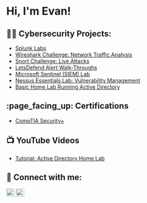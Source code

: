 <h1>Hi, I'm Evan!</h1>

<h2>👨‍💻 Cybersecurity Projects:</h2>

- [Splunk Labs](https://github.com/emann615/Splunk-Labs)
- [Wireshark Challenge: Network Traffic Analysis](https://github.com/emann615/Wireshark-Challenge-Network-Traffic-Analysis)
- [Snort Challenge: Live Attacks](https://github.com/emann615/Snort-Challenge-Live-Attacks)
- [LetsDefend Alert Walk-Throughs](https://github.com/emann615/LetsDefendAlerts)
- [Microsoft Sentinel (SIEM) Lab](https://github.com/emann615/MicrosoftSentinelLab)
- [Nessus Essentials Lab: Vulnerability Management](https://github.com/emann615/NessusEssentialsLab)
- [Basic Home Lab Running Active Directory](https://github.com/emann615/ActiveDirectoryLab)
 
<h2>:page_facing_up: Certifications</h2>

- [CompTIA Security+](https://www.credly.com/badges/71ea5b42-6317-448a-b486-7b1613a0c5be/public_url)

<h2>📺 YouTube Videos</h2>

- [Tutorial: Active Directory Home Lab](https://www.youtube.com/watch?v=_r7OhxCgxOo&t=2s)

<h2> 🤳 Connect with me:</h2>

[<img align="left" alt="JoshMadakor | YouTube" width="22px" src="https://cdn.jsdelivr.net/npm/simple-icons@v3/icons/youtube.svg" />][youtube]
[<img align="left" alt="JoshMadakor | LinkedIn" width="22px" src="https://cdn.jsdelivr.net/npm/simple-icons@v3/icons/linkedin.svg" />][linkedin]

[youtube]: https://www.youtube.com/@EvMann
[linkedin]: https://www.linkedin.com/in/evancmann/

<!--
**emann615/emann615** is a ✨ _special_ ✨ repository because its `README.md` (this file) appears on your GitHub profile.

Here are some ideas to get you started:

- 🔭 I’m currently working on ...
- 🌱 I’m currently learning ...
- 👯 I’m looking to collaborate on ...
- 🤔 I’m looking for help with ...
- 💬 Ask me about ...
- 📫 How to reach me: ...
- 😄 Pronouns: ...
- ⚡ Fun fact: ...
-->
